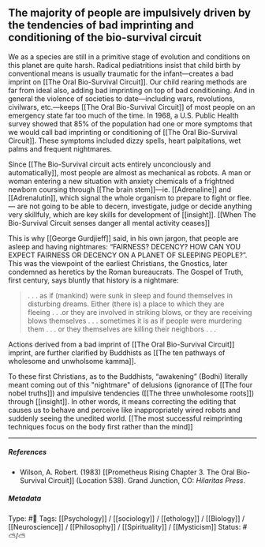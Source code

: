## The majority of people are impulsively driven by the tendencies of bad imprinting and conditioning of the bio-survival circuit #

We as a species are still in a primitive stage of evolution and conditions on this planet are quite harsh. Radical pediatritions insist that child birth by conventional means is usually traumatic for the infant—creates a bad imprint on [[The Oral Bio-Survival Circuit]]. Our child rearing methods are far from ideal also, adding bad imprinting on top of bad conditioning. And in general the violence of societies to date—including wars, revolutions, civilwars, etc.—keeps [[The Oral Bio-Survival Circuit]] of most people on an emergency state far too much of the time. In 1968, a U.S. Public Health survey showed that 85% of the population had one or more symptoms that we would call bad imprinting or conditioning of [[The Oral Bio-Survival Circuit]]. These symptoms included dizzy spells, heart palpitations, wet palms and frequent nightmares.

Since [[The Bio-Survival circuit acts entirely unconciously and automatically]], most people are almost as mechanical as robots. A man or woman entering a new situation with anxiety chemicals of a frightned newborn coursing through [[The brain stem]]—ie. [[Adrenaline]] and [[Adrenalutin]], which signal the whole organism to prepare to fight or flee.— are not going to be able to decern, investigate, judge or decide anything very skillfuly, which are key skills for development of [[insight]]. [[When The Bio-Survival Circuit senses danger all mental activity ceases]]

This is why [[George Gurdjieff]] said, in his own jargon, that people are asleep and having nightmares: “FAIRNESS? DECENCY? HOW CAN YOU EXPECT FAIRNESS OR DECENCY ON A PLANET OF SLEEPING PEOPLE?”. This was the viewpoint of the earliest Christians, the Gnostics, later condemned as heretics by the Roman bureaucrats. The Gospel of Truth, first century, says bluntly that history is a nightmare:

> . . . as if (mankind) were sunk in sleep and found themselves in disturbing dreams. Either (there is) a place to which they are fleeing . . .or they are involved in striking blows, or they are receiving blows themselves . . . sometimes it is as if people were murdering them . . . or they themselves are killing their neighbors . . . 

Actions derived from a bad imprint of [[The Oral Bio-Survival Circuit]] imprint, are further clarified by Buddhists as [[The ten pathways of wholesome and unwholsome kamma]].

To these first Christians, as to the Buddhists, “awakening” (Bodhi) literally meant coming out of this "nightmare" of delusions (ignorance of [[The four nobel truths]]) and impulsive tendencies ([[The three unwholesome roots]]) through [[insight]]. In other words, it means correcting the editing that causes us to behave and perceive like inappropriately wired robots and suddenly seeing the unedited world. [[The most successful reimprinting techniques focus on the body first rather than the mind]]

___

##### References

- Wilson, A. Robert. (1983) [[Prometheus Rising Chapter 3. The Oral Bio-Survival Circuit]] (Location 538). Grand Junction, CO: _Hilaritas Press_.

##### Metadata

Type: #🔴 
Tags: [[Psychology]] / [[sociology]] / [[ethology]] / [[Biology]] / [[Neuroscience]] / [[Philosophy]] / [[Spirituality]] / [[Mysticism]] 
Status: #⛅️/⛅️ 